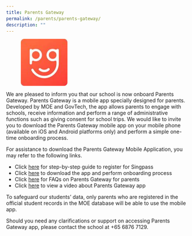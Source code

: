```yaml
---
title: Parents Gateway
permalink: /parents/parents-gateway/
description: ""
---
```

<figure><img src="/images/Parents/PGicon.png" style="width:30%" align="center"></figure>

We are pleased to inform you that our school is now onboard Parents Gateway. Parents Gateway is a mobile app specially designed for parents. Developed by MOE and GovTech, the app allows parents to engage with schools, receive information and perform a range of administrative functions such as giving consent for school trips. We would like to invite you to download the Parents Gateway mobile app on your mobile phone (available on iOS and Android platforms only) and perform a simple one-time onboarding process.

For assistance to download the Parents Gateway Mobile Application, you may refer to the following links.

* Click [here](/files/Parents/Registering-for-SingPass-31102018-For-Circulation.pdf) for step-by-step guide to register for Singpass
* Click [here](/files/Parents/User-Guide-for-Parents-31102018-For-Circulation.pdf) to download the app and perform onboarding process
* Click [here](/files/Parents/PG-FAQs-for-Parents.pdf) for FAQs on Parents Gateway for parents
* Click [here](https://www.youtube.com/watch?v=EKpiTM5axNA) to view a video about Parents Gateway app

To safeguard our students’ data, only parents who are registered in the official student records in the MOE database will be able to use the mobile app.

Should you need any clarifications or support on accessing Parents Gateway app, please contact the school at +65 6876 7129.